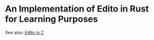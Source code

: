# An Implementation of Edito in Rust for Learning Purposes

See also: [Edito in C](hhttps://github.com/Bao-Trinh-Quoc/cs50-final-project)